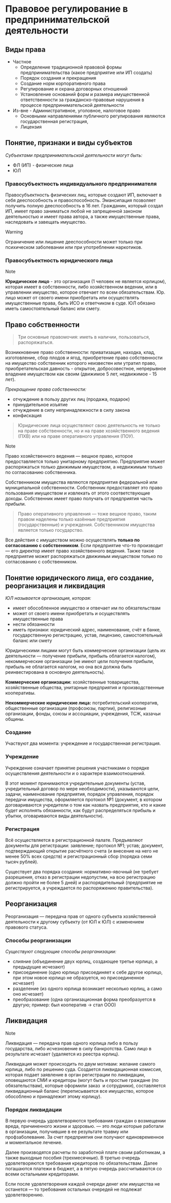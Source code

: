 # Правовое регулирование в предпринимательской деятельности

## Виды права

- Частное
	- Определение традиционной правовой формы предпринимательства (какое предприятие или ИП создать)
	- Порядок создания и прекращения
	- Создание норм корпоративного права
	- Регулирование и охрана договорных отношений
	- Установление оснований форм и размера имущественной ответственности за гражданско-правовые нарушения в процессе предпринимательской деятельности
- Из-вне - Административное, уголовное, налоговое право
	- Основными направлениями публичного регулирования являются государственная регистрация,
	- Лицензия

## Понятие, признаки и виды субъектов

_Субъектами предпринимательской деятельности могут быть:_


- ФЛ (ИП) - физические лица
- ЮЛ

### Правосубъектность индивидуального предпринимателя


Правосубъектность физических лиц, которые создают ИП, включает в себя дееспособность и правоспособность. Эмансипация позволяет получить полную дееспособность в 16 лет. Гражданин, который создал ИП, имеет право заниматься любой не запрещенной законом деятельностью и имеет права автора, а также имущественные права, наследовать и завещать имущество.

> [!WARNING]
> Ограничение или лишение дееспособности может только при психическом заболевании или при употреблении наркотиков.


### Правосубъектность юридического лица


> [!NOTE]
> **Юридическое лицо** - это организация (1 человек не является юрлицом), которая имеет в собственности, либо хозяйственном ведении, или в управлении имущество, которое отвечает по всем обязательствам. Юр. лицо может от своего имени приобретать или осуществлять имущественные права, быть ИСО и ответчиком в суде. ЮЛ обязано иметь самостоятельный баланс или смету.

## Право собственности

> Три основные правомочия: иметь в наличии, пользоваться, распоряжаться.


Возникновение право собственности: приватизация, находка, клад, изготовление, сбор плодов и ягод, приобретение право собственности на имущество собственник которого неизвестен или утратил право, приобретательская давность - открытое, добросовестное, непрерывное владение имуществом как своим (движимое 5 лет, недвижимое - 15 лет).

_Прекращение права собственности:_

- отчуждение в пользу других лиц (продажа, подарок)
- принудительное изъятие
- отчуждение в силу непринадлежности в силу закона
- конфискация


> Юридические лица осуществляют свою деятельность не только на праве собственности, но и на праве хозяйственного ведения (ПХВ) или на праве оперативного управления (ПОУ).

> [!NOTE]
> Право хозяйственного ведения — вещное право, которое предоставляется только унитарному предприятию. Предприятие может распоряжаться только движимым имуществом, а недвижимым только по согласованию собственника.


Собственником имущества являются предприятия федеральной или муниципальной собственности. Собственник предоставляет это право пользования имуществом и извлекать от этого соответствующие доходы. Собственник имеет право получать от предприятия часть прибыли.

> Право оперативного управления — тоже вещное право, таким правом наделены только казённые предприятия (государственные) и учреждения. Собственником имущества является только государство.


Все действия с имуществом можно осуществлять **только по согласованию с собственником**. Если предприятие что-то производит — его директор имеет право хозяйственного ведения. Также такое предприятие может распоряжаться движимым имуществом только по согласованию с собственником.

## Понятие юридического лица, его создание, реорганизация и ликвидация

_ЮЛ называется организация, которая:_

- имеет обособленное имущество и отвечает им по обязательствам
- может от своего имени приобретать и осуществлять имущественные права
- нести обязанности
- иметь признаки: юридический адрес, наименование, счёт в банке, государственную регистрацию, устав, лицензию, самостоятельный баланс или смету

Юридическими лицами могут быть коммерческие организации (цель их деятельности — получение прибыли, прибыль облагается налогом), некоммерческие организации (не имеют цели получения прибыли, прибыль не облагается налогом, но она вся должна быть реинвестирована в основную деятельность).

**Коммерческие организации:** хозяйственные товарищества, хозяйственные общества, унитарные предприятия и производственные кооперативы.

**Некоммерческие юридические лица:** потребительский кооператив, общественные организации (профсоюзы, партии), религиозные организации, фонды, союзы и ассоциации, учреждения, ТСЖ, казачьи общины.

### Создание

Участвуют два момента: учреждение и государственная регистрация.

### Учреждение

Учреждение означает принятие решения участниками о порядке осуществления деятельности и о характере взаимоотношений.

В этот момент принимаются учредительные документы (устав, учредительный договор по мере необходимости), указываются цели, задачи, наименование предприятия, порядок управления, порядок передачи имущества, оформляется протокол №1 (документ, в котором договариваются учредители о том как назвать предприятие, кто и какие будет исполнять обязанности, как будут распределяться прибыль и убытки, оговариваются виды деятельности).

### Регистрация

Всё осуществляется в регистрационной палате. Предъявляют документы для регистрации: заявление; протокол №1; устав; документ, подтверждающий открытие расчётного счета (и внесение на него не менее 50% всех средств) и регистрационный сбор (порядка семи тысяч рублей).

Существует два порядка создания: нормативно-явочный (не требует разрешения, отказ в регистрации недопустим, на всю регистрацию должно пройти не более 5 дней) и распорядительный (предприятие не регистрируется, а учреждается по распоряжению правительства).

## Реорганизация

Реорганизация — передача прав от одного субъекта хозяйственной деятельности к другому субъекту (от ЮЛ к ЮЛ) с изменением правового статуса.

### Способы реорганизации

_Существуют следующие способы реорганизации:_

- слияние (объединение двух юрлиц, создающее третье юрлицо, а предыдущие исчезают)
- присоединение (одно юрлицо присоединяет к себе другое юрлицо, при этом новое юрлицо не образуется, но присоединенное исчезает)
- разделение (из одного юрлица возникает несколько юрлиц, а само оно исчезает)
- преобразование (одна организационная форма преобразуется в другую; пример: был кооператив → стал ООО)

## Ликвидация

> [!NOTE]
> Ликвидация — передача прав одного юрлица либо в пользу государства, либо исчезновение в силу банкротства. Само лицо в результате исчезает (удаляется из реестра юрлиц).

Ликвидация может происходить по двум мотивам: желание самого юрлица, либо по решению суда. Создается ликвидационная комиссия, которая подает заявление в орган регистрации по ликвидации, оповещаются СМИ и кредиторы (могут быть и простые граждане (по обязательствам), которые оформили заказ  и сотрудники), составляется ликвидационный баланс (переписывается все имущество, которое обособлено и принадлежит этому юрлицу).

### Порядок ликвидации

В первую очередь удовлетворяются требования граждан о возмещении вреда, причиненного жизни и здоровью. — это люди которые работали в организации, получившие в ее результате травму или профзаболевание. За счет предприятия они получают единовременное и моментальное лечение.

Далее производятся расчеты по заработной плате своим работникам, а также выходные пособия (трехмесячные). В третью очередь удовлетворяются требования кредиторов по обязательствам. Далее погашаются платежи в бюджет, а в пятую очередь рассчитываются со всеми остальными кредиторами.

Если после удовлетворения каждой очереди денег или имущества не останется — то требования остальных очередей не подлежат удовлетворению.
